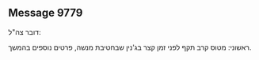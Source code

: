 ## Message 9779

דובר צה"ל:

ראשוני: מטוס קרב תקף לפני זמן קצר בג'נין שבחטיבת מנשה, פרטים נוספים בהמשך.

